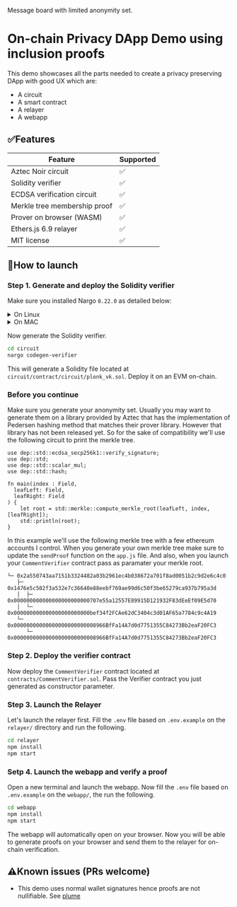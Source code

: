 Message board with limited anonymity set.

# On-chain Privacy DApp Demo using inclusion proofs

This demo showcases all the parts needed to create a privacy preserving DApp with good UX which are:
* A circuit
* A smart contract
* A relayer
* A webapp

## ✅Features

| Feature | Supported |
|----------|------------ |
| Aztec Noir circuit | ✅ |
| Solidity verifier | ✅ |
| ECDSA verification circuit | ✅ |
| Merkle tree membership proof | ✅ |
| Prover on browser (WASM) | ✅ |
| Ethers.js 6.9 relayer | ✅ |
| MIT license | ✅ |

## 🚀How to launch

### Step 1. Generate and deploy the Solidity verifier

Make sure you installed Nargo `0.22.0` as detailed below:

<details>
<summary>On Linux</summary>
  
```bash
mkdir -p $HOME/.nargo/bin && \
curl -o $HOME/.nargo/bin/nargo-x86_64-unknown-linux-gnu.tar.gz -L https://github.com/noir-lang/noir/releases/download/v0.22.0/nargo-x86_64-unknown-linux-gnu.tar.gz && \
tar -xvf $HOME/.nargo/bin/nargo-x86_64-unknown-linux-gnu.tar.gz -C $HOME/.nargo/bin/ && \
echo 'export PATH=$PATH:$HOME/.nargo/bin' >> ~/.bashrc && \
source ~/.bashrc
```
</details>

<details>
<summary>On MAC</summary>
  
```bash
mkdir -p $HOME/.nargo/bin && \
curl -o $HOME/.nargo/bin/nargo-x86_64-apple-darwin.tar.gz -L https://github.com/noir-lang/noir/releases/download/v0.22.0/nargo-x86_64-apple-darwin.tar.gz && \
tar -xvf $HOME/.nargo/bin/nargo-x86_64-apple-darwin.tar.gz -C $HOME/.nargo/bin/ && \
echo '\nexport PATH=$PATH:$HOME/.nargo/bin' >> ~/.zshrc && \
source ~/.zshrc
```
</details>

Now generate the Solidity verifier.

```bash
cd circuit
nargo codegen-verifier
```

This will generate a Solidity file located at `circuit/contract/circuit/plonk_vk.sol`. Deploy it on an EVM on-chain.

### Before you continue

Make sure you generate your anonymity set. Usually you may want to generate them on a library provided by Aztec that has the implementation of Pedersen hashing method that matches their prover library. However that library has not been released yet. So for the sake of compatibility we'll use the following circuit to print the merkle tree.

```
use dep::std::ecdsa_secp256k1::verify_signature;
use dep::std;
use dep::std::scalar_mul;
use dep::std::hash;

fn main(index : Field,
  leafLeft: Field,
  leafRight: Field
) {
    let root = std::merkle::compute_merkle_root(leafLeft, index, [leafRight]);
    std::println(root);
}
```

In this example we'll use the following merkle tree with a few ethereum accounts I control. When you generate your own merkle tree make sure to update the `sendProof` function on the `app.js` file. And also, when you launch your `CommentVerifier` contract pass as paramater your merkle root.

```
└─ 0x2a550743aa7151b3324482a03b2961ec4b038672a701f8ad0051b2c9d2e6c4c0
   ├─ 0x1476e5c502f3a532e7c36640e88eebf769ae99d6c50f3be65279ca937b795a3d
   │  ├─ 0x000000000000000000000000707e55a12557E89915D121932F83dEeEf09E5d70
   │  └─ 0x000000000000000000000000bef34f2FCAe62dC3404c3d01AF65a7784c9c4A19
   └─ 0x00000000000000000000000008966BfFa14A7d0d7751355C84273Bb2eaF20FC3
      └─ 0x00000000000000000000000008966BfFa14A7d0d7751355C84273Bb2eaF20FC3
```

### Step 2. Deploy the verifier contract

Now deploy the `CommentVerifier` contract located at `contracts/CommentVerifier.sol`. Pass the Verifier contract you just generated as constructor parameter.

### Step 3. Launch the Relayer

Let's launch the relayer first. Fill the `.env` file based on `.env.example` on the `relayer/` directory and run the following.

```bash
cd relayer
npm install
npm start
```

### Setp 4. Launch the webapp and verify a  proof

Open a new terminal and launch the webapp. Now fill the `.env` file based on `.env.example` on the `webapp/`, the run the following.

```bash
cd webapp
npm install
npm start
```

The webapp will automatically open on your browser. Now you will be able to generate proofs on your browser and send them to the relayer for on-chain verification.

## ⚠️Known issues (PRs welcome)

* This demo uses normal wallet signatures hence proofs are not nullifiable. See [plume](https://github.com/plume-sig/zk-nullifier-sig)
